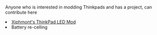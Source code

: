 Anyone who is interested in modding Thinkpads and has a project, can contribute here

<li>
<a href="https://b1ack0p.github.io/thinkpad-mods/xiphmont/">Xiphmont's ThinkPad LED Mod
  </a>
<li>Battery re-celling
  </li>
 
